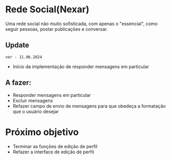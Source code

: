 # Rede Social(Nexar)

Uma rede social não muito sofisticada, com apenas o "essencial", como seguir pessoas, postar publicações e conversar.

## Update

`ver - 11.06.2024`

- Início da implementação de responder mensagens em particular

## A fazer:
- Responder mensagens em particular
- Excluir mensagens
- Refazer campo de envio de mensagens para que obedeça a formatação que o usuário desejar

# Próximo objetivo
- Terminar as funções de edição de perfil
- Refazer a interface de edição de perfil
